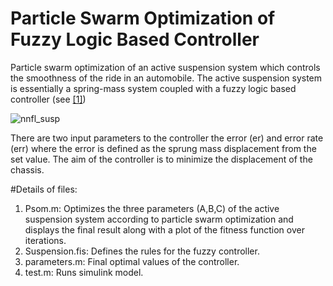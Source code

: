 # Particle Swarm Optimization of Fuzzy Logic Based Controller
Particle swarm optimization of an active suspension system which controls the smoothness of the ride in an automobile. The active suspension system is essentially a spring-mass system coupled with a fuzzy logic based controller (see [[1]](http://ieeexplore.ieee.org/abstract/document/6388697/)) 

![nnfl_susp](https://cloud.githubusercontent.com/assets/20701981/23104737/985faa02-f6f9-11e6-86f8-91392b8e3186.png "Active Suspension System")

There are two input parameters to the controller the error (er) and error rate (err) where the error is defined as the sprung mass displacement from the set value. The aim of the controller is to minimize the displacement of the chassis.

#Details of files:
   1. Psom.m: Optimizes the three parameters (A,B,C) of the active suspension system according to particle swarm optimization                and displays the final result along with a plot of the fitness function over iterations. 
   2. Suspension.fis: Defines the rules for the fuzzy controller.
   3. parameters.m: Final optimal values of the controller.
   4. test.m: Runs simulink model. 

